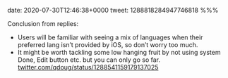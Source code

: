 date: 2020-07-30T12:46:38+0000
tweet: 1288818284947746818
%%%

Conclusion from replies:

- Users will be familiar with seeing a mix of languages when their preferred lang isn’t provided by iOS, so don’t worry too much.
- It might be worth tackling some low hanging fruit by not using system Done, Edit button etc. but you can only go so far. [twitter.com/qdoug/status/1288541159179137025](https://twitter.com/qdoug/status/1288541159179137025)
